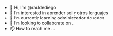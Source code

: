 - 👋 Hi, I’m @rauldediego
- 👀 I’m interested in aprender sql y otros lenguajes
- 🌱 I’m currently learning administrador de redes
- 💞️ I’m looking to collaborate on ...
- 📫 How to reach me ...

<!---
rauldediego/rauldediego is a ✨ special ✨ repository because its `README.md` (this file) appears on your GitHub profile.
You can click the Preview link to take a look at your changes.
--->
